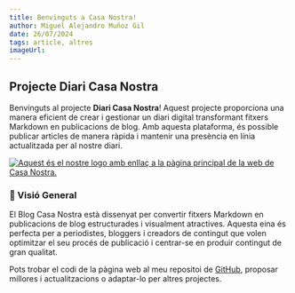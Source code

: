 ```yaml
---
title: Benvinguts a Casa Nostra!
author: Miguel Alejandro Muñoz Gil
date: 26/07/2024
tags: article, altres
imageUrl:
---
```


## Projecte Diari Casa Nostra

Benvinguts al projecte **Diari Casa Nostra**! Aquest projecte proporciona una manera eficient de crear i gestionar un diari digital transformant fitxers Markdown en publicacions de blog. Amb aquesta plataforma, és possible publicar articles de manera ràpida i mantenir una presència en línia actualitzada per al nostre diari.

[![Aquest és el nostre logo amb enllaç a la pàgina principal de la web de Casa Nostra.](/assets/continguts/recursos/casaNostra.jpg "Logo de Casa Nostra amb enllaç a la web.")](https://www.lliriacasanostra.com)

### 📖 Visió General

El Blog Casa Nostra està dissenyat per convertir fitxers Markdown en publicacions de blog estructurades i visualment atractives. Aquesta eina és perfecta per a periodistes, bloggers i creadors de contingut que volen optimitzar el seu procés de publicació i centrar-se en produir contingut de gran qualitat.

Pots trobar el codi de la pàgina web al meu repositoi de [GitHub](https://github.com/mimuogi/casa-nostra-web), proposar millores i actualitzacions o adaptar-lo per altres projectes.
